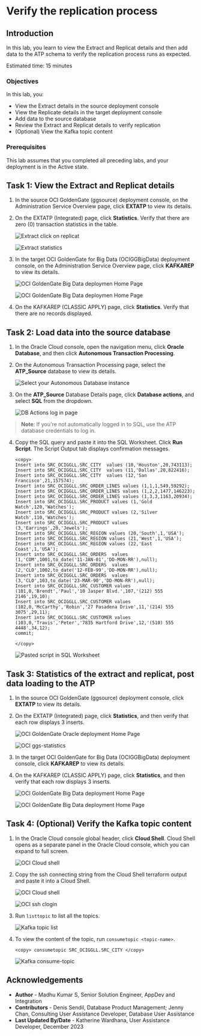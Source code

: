 # Verify the replication process

## Introduction

In this lab, you learn to view the Extract and Replicat details and then add data to the ATP schema to verify the replication process runs as expected.

Estimated time: 15 minutes

### Objectives

In this lab, you:
* View the Extract details in the source deployment console
* View the Replicate details in the target deployment console
* Add data to the source database
* Review the Extract and Replicat details to verify replication
* (Optional) View the Kafka topic content


### Prerequisites

This lab assumes that you completed all preceding labs, and your deployment is in the Active state.

## Task 1: View the Extract and Replicat details

1. In the source OCI GoldenGate (ggsource) deployment console, on the Administration Service Overview page, click **EXTATP** to view its details.

2. On the EXTATP (Integrated) page, click **Statistics**. Verify that there are zero (0) transaction statistics in the table.

     ![Extract click on replicat](images/01-02a-click-on-replicat.png " ")

     ![Extract statistics](images/01-02b-extract-statistics-pre-status.png " ") 

3. In the target OCI GoldenGate for Big Data (OCIGGBigData) deployment console, on the Administration Service Overview page, click **KAFKAREP** to view its details.

    ![OCI GoldenGate Big Data deploymen Home Page](images/01-03a-replicat-home.png " ")

    ![OCI GoldenGate Big Data deploymen Home Page](images/01-03b-replicat-pre-stats.png " ")

4. On the KAFKAREP (CLASSIC APPLY) page, click **Statistics**. Verify that there are no records displayed.

## Task 2: Load data into the source database

1. In the Oracle Cloud console, open the navigation menu, click **Oracle Database**, and then click **Autonomous Transaction Processing**.

2. On the Autonomous Transaction Processing page, select the **ATP_Source** database to view its details.

    ![Select your Autonomous Database instance](./images/02-02-atp-source-page.png " ")

3. On the **ATP_Source** Database Details page, click **Database actions**, and select **SQL** from the dropdown.

    ![DB Actions log in page](./images/02-03-atp-db-options.png " ")

 > **Note**: If you're not automatically logged in to SQL, use the ATP database credentials to log in.

4.  Copy the SQL query and paste it into the SQL Worksheet. Click **Run Script**. The Script Output tab displays confirmation messages.

    ```
    <copy>
    Insert into SRC_OCIGGLL.SRC_CITY  values (10,'Houston',20,743113);
    Insert into SRC_OCIGGLL.SRC_CITY  values (11,'Dallas',20,822416);
    Insert into SRC_OCIGGLL.SRC_CITY  values (12,'San Francisco',21,157574);
    Insert into SRC_OCIGGLL.SRC_ORDER_LINES values (1,1,1,549,59292);
    Insert into SRC_OCIGGLL.SRC_ORDER_LINES values (1,2,2,1477,146223);
    Insert into SRC_OCIGGLL.SRC_ORDER_LINES values (1,3,3,1163,20934);
    Insert into SRC_OCIGGLL.SRC_PRODUCT values (1,'Gold Watch',120,'Watches');
    Insert into SRC_OCIGGLL.SRC_PRODUCT values (2,'Silver Watch',110,'Watches');
    Insert into SRC_OCIGGLL.SRC_PRODUCT values (3,'Earrings',20,'Jewels');
    Insert into SRC_OCIGGLL.SRC_REGION values (20,'South',1,'USA');
    Insert into SRC_OCIGGLL.SRC_REGION values (21,'West',1,'USA');
    Insert into SRC_OCIGGLL.SRC_REGION values (22,'East Coast',1,'USA');
    Insert into SRC_OCIGGLL.SRC_ORDERS  values (1,'COM',1001,to_date('11-JAN-01','DD-MON-RR'),null);
    Insert into SRC_OCIGGLL.SRC_ORDERS  values (2,'CLO',1002,to_date('12-FEB-99','DD-MON-RR'),null);
    Insert into SRC_OCIGGLL.SRC_ORDERS  values (3,'CLO',103,to_date('23-MAR-90','DD-MON-RR'),null);
    Insert into SRC_OCIGGLL.SRC_CUSTOMER values (101,0,'Brendt','Paul','10 Jasper Blvd.',107,'(212) 555 2146',19,10);
    Insert into SRC_OCIGGLL.SRC_CUSTOMER values (102,0,'McCarthy','Robin','27 Pasadena Drive',11,'(214) 555 3075',29,11);
    Insert into SRC_OCIGGLL.SRC_CUSTOMER values (103,0,'Travis','Peter','7835 Hartford Drive',12,'(510) 555 4448',34,12);
    commit;

    </copy>
    ```
    ![Pasted script in SQL Worksheet](./images/02-04-sql-exec-successful.png " ")

## Task 3: Statistics of the extract and replicat, post data loading to the ATP

1. In the source OCI GoldenGate (ggsource) deployment console, click **EXTATP** to view its details.

2. On the EXTATP (Integrated) page, click **Statistics**, and then verify that each row displays 3 inserts.

    ![OCI GoldenGate Oracle deployment Home Page](images/01-02a-click-on-replicat.png " ") 

    ![OCI ggs-statistics](images/03-02b-extract-status-post.png " ")  

3. In the target OCI GoldenGate for Big Data (OCIGGBigData) deployment console, click **KAFKAREP** to view its details.

4. On the KAFKAREP (CLASSIC APPLY) page, click **Statistics**, and then verify that each row displays 3 inserts.

    ![OCI GoldenGate Big Data deployment Home Page](images/01-03a-replicat-home.png " ")
    
    ![OCI GoldenGate Big Data deployment Home Page](images/03-04b-replicat-post-stats.png " ")
    

## Task 4: (Optional) Verify the Kafka topic content

1. In the Oracle Cloud console global header, click **Cloud Shell**. Cloud Shell opens as a separate panel in the Oracle Cloud console, which you can expand to full screen.

    ![OCI Cloud shell](images/04-01-cloud-shell-page-home.png " ")

2. Copy the ssh connecting string from the Cloud Shell terraform output and paste it into a Cloud Shell.

    ![OCI Cloud shell](images/04-02a-cloud-shell-ssh.png " ")

    ![OCI ssh clogin](images/04-02b-cloud-shell-kafka-server-login.png " ") 
    
3. Run `listtopic` to list all the topics.

    ![Kafka topic list](images/04-03-list-topic.png " ") 

4. To view the content of the topic, run `consumetopic <topic-name>`.
    
    ```
    <copy> consumetopic SRC_OCIGGLL.SRC_CITY </copy>
    ```
    ![Kafka consume-topic](images/04-04-consume-topic.png " ") 


## Acknowledgements
* **Author** - Madhu Kumar S, Senior Solution Engineer, AppDev and Integration
* **Contributors** -  Denis Sendil, Database Product Management; Jenny Chan, Consulting User Assistance Developer, Database User Assistance
* **Last Updated By/Date** - Katherine Wardhana, User Assistance Developer, December 2023
